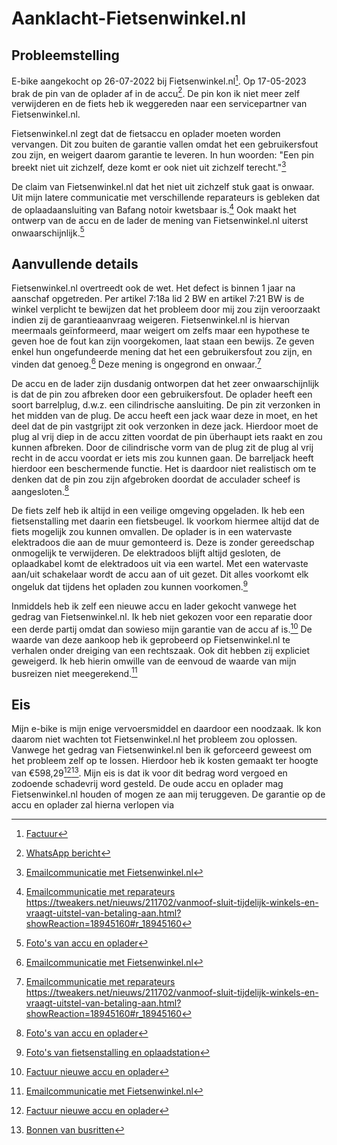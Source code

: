 # Aanklacht-Fietsenwinkel.nl

## Probleemstelling

E-bike aangekocht op 26-07-2022 bij Fietsenwinkel.nl[^1]. Op 17-05-2023 brak de pin van de oplader af in de accu[^2]. De pin kon ik niet meer zelf verwijderen en de fiets heb ik weggereden naar een servicepartner van Fietsenwinkel.nl.

Fietsenwinkel.nl zegt dat de fietsaccu en oplader moeten worden vervangen. Dit zou buiten de garantie vallen omdat het een gebruikersfout zou zijn, en weigert daarom garantie te leveren. In hun woorden: "Een pin breekt niet uit zichzelf, deze komt er ook niet uit zichzelf terecht."[^3]

De claim van Fietsenwinkel.nl dat het niet uit zichzelf stuk gaat is onwaar. Uit mijn latere communicatie met verschillende reparateurs is gebleken dat de oplaadaansluiting van Bafang notoir kwetsbaar is.[^4] Ook maakt het ontwerp van de accu en de lader de mening van Fietsenwinkel.nl uiterst onwaarschijnlijk.[^5]

## Aanvullende details

Fietsenwinkel.nl overtreedt ook de wet. Het defect is binnen 1 jaar na aanschaf opgetreden. Per artikel 7:18a lid 2 BW en artikel 7:21 BW is de winkel verplicht te bewijzen dat het probleem door mij zou zijn veroorzaakt indien zij de garantieaanvraag weigeren. Fietsenwinkel.nl is hiervan meermaals geïnformeerd, maar weigert om zelfs maar een hypothese te geven hoe de fout kan zijn voorgekomen, laat staan een bewijs. Ze geven enkel hun ongefundeerde mening dat het een gebruikersfout zou zijn, en vinden dat genoeg.[^3] Deze mening is ongegrond en onwaar.[^4]

De accu en de lader zijn dusdanig ontworpen dat het zeer onwaarschijnlijk is dat de pin zou afbreken door een gebruikersfout. De oplader heeft een soort barrelplug, d.w.z. een cilindrische aansluiting. De pin zit verzonken in het midden van de plug. De accu heeft een jack waar deze in moet, en het deel dat de pin vastgrijpt zit ook verzonken in deze jack. Hierdoor moet de plug al vrij diep in de accu zitten voordat de pin überhaupt iets raakt en zou kunnen afbreken. Door de cilindrische vorm van de plug zit de plug al vrij recht in de accu voordat er iets mis zou kunnen gaan. De barreljack heeft hierdoor een beschermende functie. Het is daardoor niet realistisch om te denken dat de pin zou zijn afgebroken doordat de acculader scheef is aangesloten.[^5]

De fiets zelf heb ik altijd in een veilige omgeving opgeladen. Ik heb een fietsenstalling met daarin een fietsbeugel. Ik voorkom hiermee altijd dat de fiets mogelijk zou kunnen omvallen. De oplader is in een watervaste elektradoos die aan de muur gemonteerd is. Deze is zonder gereedschap onmogelijk te verwijderen. De elektradoos blijft altijd gesloten, de oplaadkabel komt de elektradoos uit via een wartel. Met een watervaste aan/uit schakelaar wordt de accu aan of uit gezet. Dit alles voorkomt elk ongeluk dat tijdens het opladen zou kunnen voorkomen.[^6]

Inmiddels heb ik zelf een nieuwe accu en lader gekocht vanwege het gedrag van Fietsenwinkel.nl. Ik heb niet gekozen voor een reparatie door een derde partij omdat dan sowieso mijn garantie van de accu af is.[^7] De waarde van deze aankoop heb ik geprobeerd op Fietsenwinkel.nl te verhalen onder dreiging van een rechtszaak. Ook dit hebben zij expliciet geweigerd. Ik heb hierin omwille van de eenvoud de waarde van mijn busreizen niet meegerekend.[^3]

## Eis

Mijn e-bike is mijn enige vervoersmiddel en daardoor een noodzaak. Ik kon daarom niet wachten tot Fietsenwinkel.nl het probleem zou oplossen. Vanwege het gedrag van Fietsenwinkel.nl ben ik geforceerd geweest om het probleem zelf op te lossen. Hierdoor heb ik kosten gemaakt ter hoogte van €598,29[^7][^8]. Mijn eis is dat ik voor dit bedrag word vergoed en zodoende schadevrij word gesteld. De oude accu en oplader mag Fietsenwinkel.nl houden of mogen ze aan mij teruggeven. De garantie op de accu en oplader zal hierna verlopen via

[^1]: [Factuur](%5B1%5D%20Factuur%20Fietsenwinkel.nl/Factuur-35013.pdf)
[^2]: [WhatsApp bericht](%5B2%5D%20WhatsApp%20bericht/Aanmelding%20fietsreparatie.jpg)
[^3]: [Emailcommunicatie met Fietsenwinkel.nl](%5B3%5D%20Emailcommunicatie%20met%20Fietsenwinkel.nl/Formeel%20verzoek%20voor%20garantieservice%20met%20betrekking%20tot%20elektrische%20fietslader%20en%20accu.eml)
[^4]: [Emailcommunicatie met reparateurs](%5B4%5D%20Emailcommunicatie%20met%20reparateurs)\
https://tweakers.net/nieuws/211702/vanmoof-sluit-tijdelijk-winkels-en-vraagt-uitstel-van-betaling-aan.html?showReaction=18945160#r_18945160
[^5]: [Foto's van accu en oplader](%5B5%5D%20Foto's%20van%20accu%20en%20oplader)
[^6]: [Foto's van fietsenstalling en oplaadstation](%5B6%5D%20Foto's%20van%20fietsenstalling%20en%20oplaadstation)
[^7]: [Factuur nieuwe accu en oplader](%5B7%5D%20Factuur%20nieuwe%20accu%20en%20oplader/F-2023-05-1855.pdf)
[^8]: [Bonnen van busritten](%5B8%5D%20Bonnen%20van%20busritten)
